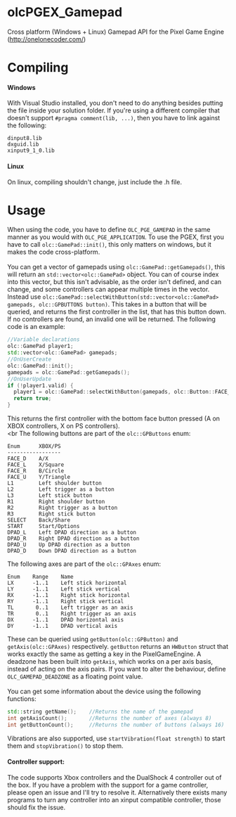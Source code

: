 # olcPGEX_Gamepad
Cross platform (Windows + Linux) Gamepad API for the Pixel Game Engine (http://onelonecoder.com/)

# Compiling

#### Windows
With Visual Studio installed, you don't need to do anything besides putting the file inside your solution folder. If you're using a different compiler that doesn't support `#pragma comment(lib, ...)`, then you have to link against the following:<br>
```
dinput8.lib
dxguid.lib
xinput9_1_0.lib
```
#### Linux
On linux, compiling shouldn't change, just include the .h file.

# Usage
When using the code, you have to define `OLC_PGE_GAMEPAD` in the same manner as you would with `OLC_PGE_APPLICATION`.
To use the PGEX, first you have to call `olc::GamePad::init()`, this only matters on windows, but it makes the code cross-platform.<br><br>
You can get a vector of gamepads using `olc::GamePad::getGamepads()`, this will return an `std::vector<olc::GamePad>` object. You can of course index into this vector, but this isn't advisable, as the order isn't defined, and can change, and some controllers can appear multiple times in the vector. Instead use `olc::GamePad::selectWithButton(std::vector<olc::GamePad> gamepads, olc::GPBUTTONS button)`. This takes in a button that will be queried, and returns the first controller in the list, that has this button down. If no controllers are found, an invalid one will be returned. The following code is an example:
```cpp
//Variable declarations
olc::GamePad player1;
std::vector<olc::GamePad> gamepads;
//OnUserCreate
olc::GamePad::init();
gamepads = olc::GamePad::getGamepads();
//OnUserUpdate
if (!player1.valid) {
  player1 = olc::GamePad::selectWithButton(gamepads, olc::Button::FACE_D);
  return true;
}
```
This returns the first controller with the bottom face button pressed (A on XBOX controllers, X on PS controllers).<br><br
The following buttons are part of the `olc::GPButtons` enum:
```
Enum      XBOX/PS
-----------------
FACE_D    A/X
FACE_L    X/Square
FACE_R    B/Circle
FACE_U    Y/Triangle
L1        Left shoulder button
L2        Left trigger as a button
L3        Left stick button
R1        Right shoulder button
R2        Right trigger as a button
R3        Right stick button
SELECT    Back/Share
START     Start/Options
DPAD_L    Left DPAD direction as a button
DPAD_R    Right DPAD direction as a button
DPAD_U    Up DPAD direction as a button
DPAD_D    Down DPAD direction as a button
```
The following axes are part of the `olc::GPAxes` enum:
```
Enum    Range    Name
LX      -1..1    Left stick horizontal
LY      -1..1    Left stick vertical
RX      -1..1    Right stick horizontal
RY      -1..1    Right stick vertical
TL       0..1    Left trigger as an axis
TR       0..1    Right trigger as an axis
DX      -1..1    DPAD horizontal axis
DY      -1..1    DPAD vertical axis
```
These can be queried using `getButton(olc::GPButton)` and `getAxis(olc::GPAxes)` respectively. `getButton` returns an `HWButton` struct that works exactly the same as getting a key in the PixelGameEngine. A deadzone has been built into `getAxis`, which works on a per axis basis, instead of acting on the axis pairs. If you want to alter the behaviour, define `OLC_GAMEPAD_DEADZONE` as a floating point value.<br><br>
You can get some information about the device using the following functions:
```c++
std::string getName();    //Returns the name of the gamepad
int getAxisCount();       //Returns the number of axes (always 8)
int getButtonCount();     //Returns the number of buttons (always 16)
```
Vibrations are also supported, use `startVibration(float strength)` to start them and `stopVibration()` to stop them.
#### Controller support:
The code supports Xbox controllers and the DualShock 4 controller out of the box. If you have a problem with the support for a game controller, please open an issue and I'll try to resolve it. Alternatively there exists many programs to turn any controller into an xinput compatible controller, those should fix the issue.
